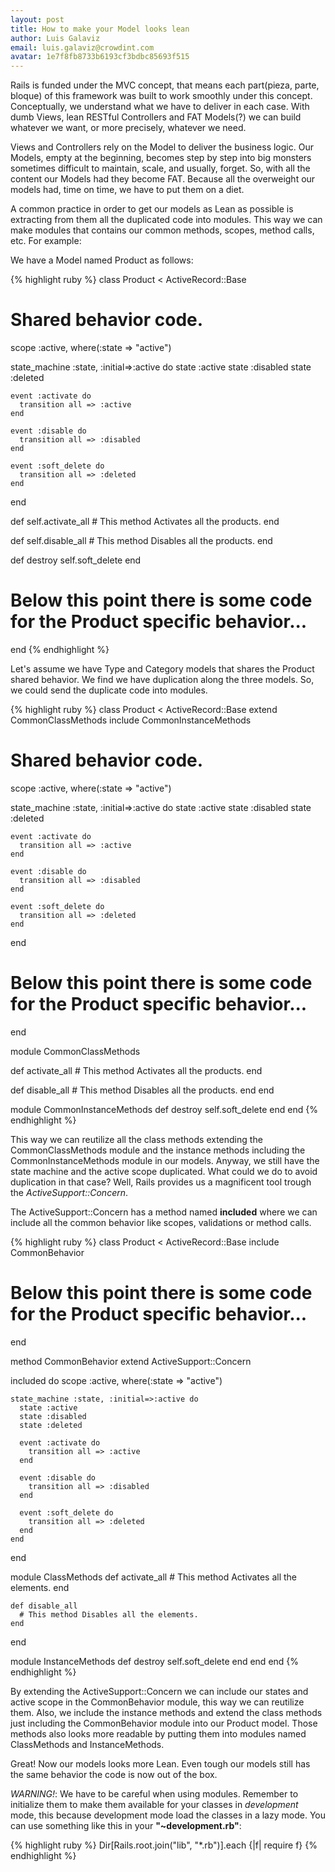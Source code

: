 ```yaml
---
layout: post
title: How to make your Model looks lean
author: Luis Galaviz
email: luis.galaviz@crowdint.com
avatar: 1e7f8fb8733b6193cf3bdbc85693f515
---
```


Rails is funded under the MVC concept, that means each part(pieza, parte, bloque) of this framework was built to work smoothly under this concept. Conceptually, we understand what we have to deliver in each case. With dumb Views, lean RESTful Controllers and FAT Models(?) we can build whatever we want, or more precisely, whatever we need.

Views and Controllers rely on the Model to deliver the business logic. Our Models, empty at the beginning, becomes step by step into big monsters sometimes difficult to maintain, scale, and usually, forget. So, with all the content our Models had they become FAT. Because all the overweight our models had, time on time, we have to put them on a diet.

A common practice in order to get our models as Lean as possible is extracting from them all the duplicated code into modules. This way we can make modules that contains our common methods, scopes, method calls, etc. For example:

We have a Model named Product as follows:

{% highlight ruby %}
class Product < ActiveRecord::Base

  # Shared behavior code.

  scope :active, where(:state => "active")

  state_machine :state, :initial=>:active do
    state :active
    state :disabled
    state :deleted

    event :activate do
      transition all => :active
    end

    event :disable do
      transition all => :disabled
    end

    event :soft_delete do
      transition all => :deleted
    end
  end

  def self.activate_all
    # This method Activates all the products.
  end

  def self.disable_all
    # This method Disables all the products.
  end

  def destroy
    self.soft_delete
  end
  
  # Below this point there is some code for the Product specific behavior...
end
{% endhighlight %}

Let's assume we have Type and Category models that shares the Product shared behavior. We find we have duplication along the three models. So, we could send the duplicate code into modules.

{% highlight ruby %}
class Product < ActiveRecord::Base
  extend CommonClassMethods
  include CommonInstanceMethods

  # Shared behavior code.

  scope :active, where(:state => "active")

  state_machine :state, :initial=>:active do
    state :active
    state :disabled
    state :deleted

    event :activate do
      transition all => :active
    end

    event :disable do
      transition all => :disabled
    end

    event :soft_delete do
      transition all => :deleted
    end
  end

  # Below this point there is some code for the Product specific behavior...
end

module CommonClassMethods

  def activate_all
    # This method Activates all the products.
  end

  def disable_all
    # This method Disables all the products.
  end
end

module CommonInstanceMethods
  def destroy
    self.soft_delete
  end
end
{% endhighlight %}

This way we can reutilize all the class methods extending the CommonClassMethods module and the instance methods including the CommonInstanceMethods module in our models. Anyway, we still have the state machine and the active scope duplicated. What could we do to avoid duplication in that case? Well, Rails provides us a magnificent tool trough the *ActiveSupport::Concern*.

The ActiveSupport::Concern has a method named **included** where we can include all the common behavior like scopes, validations or method calls.

{% highlight ruby %}
class Product < ActiveRecord::Base
  include CommonBehavior

  # Below this point there is some code for the Product specific behavior...
end

method CommonBehavior
  extend ActiveSupport::Concern

  included do
    scope :active, where(:state => "active")

    state_machine :state, :initial=>:active do
      state :active
      state :disabled
      state :deleted

      event :activate do
        transition all => :active
      end

      event :disable do
        transition all => :disabled
      end

      event :soft_delete do
        transition all => :deleted
      end
    end
  end
  
  module ClassMethods
    def activate_all
      # This method Activates all the elements.
    end

    def disable_all
      # This method Disables all the elements.
    end
  end

  module InstanceMethods
    def destroy
      self.soft_delete
    end
  end
end
{% endhighlight %}

By extending the ActiveSupport::Concern we can include our states and active scope in the CommonBehavior module, this way we can reutilize them. Also, we include the instance methods and extend the class methods just including the CommonBehavior module into our Product model. Those methods also looks more readable by putting them into modules named ClassMethods and InstanceMethods.

Great! Now our models looks more Lean. Even tough our models still has the same behavior the code is now out of the box.

*WARNING!*: We have to be careful when using modules. Remember to initialize them to make them available for your classes in *development* mode, this because development mode load the classes in a lazy mode. You can use something like this in your **"~development.rb"**:

{% highlight ruby %}
Dir[Rails.root.join("lib", "*.rb")].each {|f| require f}
{% endhighlight %}




























